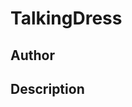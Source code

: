 # TalkingDress

## Author

<!-- Insert Your Name Here -->

## Description

<!-- Describe your example here -->
